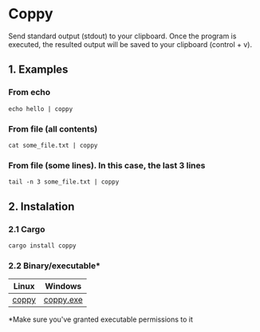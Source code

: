 # Coppy

Send standard output (stdout) to your clipboard. Once the program is executed, the resulted output will be saved to your clipboard (control + v).

## 1. Examples

### From echo

    echo hello | coppy

### From file (all contents)
    cat some_file.txt | coppy

### From file (some lines). In this case, the last 3 lines
 
    tail -n 3 some_file.txt | coppy


## 2. Instalation
### 2.1 Cargo

    cargo install coppy

### 2.2 Binary/executable*

|Linux|Windows
|-|-|
|[coppy](https://github.com/costa86/coppy/blob/main/coppy)|[coppy.exe](https://github.com/costa86/coppy/blob/main/coppy.exe)| 
*Make sure you've granted executable permissions to it
